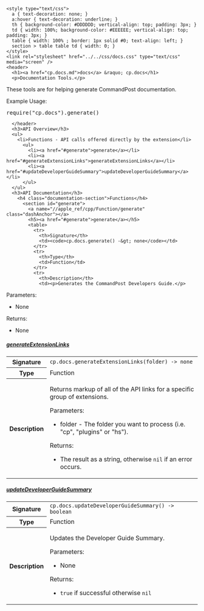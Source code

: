     <style type="text/css">
      a { text-decoration: none; }
      a:hover { text-decoration: underline; }
      th { background-color: #DDDDDD; vertical-align: top; padding: 3px; }
      td { width: 100%; background-color: #EEEEEE; vertical-align: top; padding: 3px; }
      table { width: 100% ; border: 1px solid #0; text-align: left; }
      section > table table td { width: 0; }
    </style>
    <link rel="stylesheet" href="../../css/docs.css" type="text/css" media="screen" />
    <header>
      <h1><a href="cp.docs.md">docs</a> &raquo; cp.docs</h1>
      <p>Documentation Tools.</p>
<p>These tools are for helping generate CommandPost documentation.</p>
<p>Example Usage:</p>
<div class="highlight"><pre><span></span><span class="nb">require</span><span class="p">(</span><span class="s2">&quot;cp.docs&quot;</span><span class="p">).</span><span class="n">generate</span><span class="p">()</span>
</pre></div>

      </header>
      <h3>API Overview</h3>
      <ul>
        <li>Functions - API calls offered directly by the extension</li>
          <ul>
            <li><a href="#generate">generate</a></li>
            <li><a href="#generateExtensionLinks">generateExtensionLinks</a></li>
            <li><a href="#updateDeveloperGuideSummary">updateDeveloperGuideSummary</a></li>
          </ul>
      </ul>
      <h3>API Documentation</h3>
        <h4 class="documentation-section">Functions</h4>
          <section id="generate">
            <a name="//apple_ref/cpp/Function/generate" class="dashAnchor"></a>
            <h5><a href="#generate">generate</a></h5>
            <table>
              <tr>
                <th>Signature</th>
                <td><code>cp.docs.generate() -&gt; none</code></td>
              </tr>
              <tr>
                <th>Type</th>
                <td>Function</td>
              </tr>
              <tr>
                <th>Description</th>
                <td><p>Generates the CommandPost Developers Guide.</p>
<p>Parameters:</p>
<ul>
<li>None</li>
</ul>
<p>Returns:</p>
<ul>
<li>None</li>
</ul>
</td>
              </tr>
            </table>
          </section>
          <section id="generateExtensionLinks">
            <a name="//apple_ref/cpp/Function/generateExtensionLinks" class="dashAnchor"></a>
            <h5><a href="#generateExtensionLinks">generateExtensionLinks</a></h5>
            <table>
              <tr>
                <th>Signature</th>
                <td><code>cp.docs.generateExtensionLinks(folder) -&gt; none</code></td>
              </tr>
              <tr>
                <th>Type</th>
                <td>Function</td>
              </tr>
              <tr>
                <th>Description</th>
                <td><p>Returns markup of all of the API links for a specific group of extensions.</p>
<p>Parameters:</p>
<ul>
<li>folder - The folder you want to process (i.e. "cp", "plugins" or "hs").</li>
</ul>
<p>Returns:</p>
<ul>
<li>The result as a string, otherwise <code>nil</code> if an error occurs.</li>
</ul>
</td>
              </tr>
            </table>
          </section>
          <section id="updateDeveloperGuideSummary">
            <a name="//apple_ref/cpp/Function/updateDeveloperGuideSummary" class="dashAnchor"></a>
            <h5><a href="#updateDeveloperGuideSummary">updateDeveloperGuideSummary</a></h5>
            <table>
              <tr>
                <th>Signature</th>
                <td><code>cp.docs.updateDeveloperGuideSummary() -&gt; boolean</code></td>
              </tr>
              <tr>
                <th>Type</th>
                <td>Function</td>
              </tr>
              <tr>
                <th>Description</th>
                <td><p>Updates the Developer Guide Summary.</p>
<p>Parameters:</p>
<ul>
<li>None</li>
</ul>
<p>Returns:</p>
<ul>
<li><code>true</code> if successful otherwise <code>nil</code></li>
</ul>
</td>
              </tr>
            </table>
          </section>
